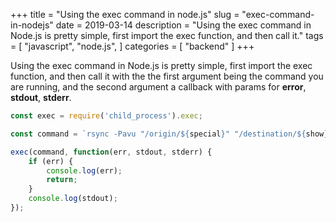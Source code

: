 +++
title = "Using the exec command in node.js"
slug = "exec-command-in-nodejs"
date = 2019-03-14
description = "Using the exec command in Node.js is pretty simple, first import the exec function, and then call it."
tags = [ 
    "javascript", 
    "node.js", 
]
categories = [
    "backend"
]
+++

Using the exec command in Node.js is pretty simple, first import the exec function, and then call it with the the first argument being the command you are running, and the second argument a callback with params for **error**, **stdout**, **stderr**.

```javascript
const exec = require('child_process').exec;

const command = `rsync -Pavu "/origin/${special}" "/destination/${show}/"`;

exec(command, function(err, stdout, stderr) {
    if (err) {
        console.log(err);
        return;
    }
    console.log(stdout);
});
```